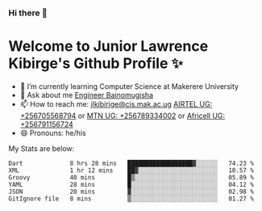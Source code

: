 ### Hi there 👋 
# Welcome to Junior Lawrence Kibirge's Github Profile ✨
 
<!--
**juniorkibirige/juniorkibirige** is a ✨ _special_ ✨ repository because its `README.md` (this file) appears on your GitHub profile.

Here are some ideas to get you started:

- 🔭 I’m currently working on ...
- 🌱 I’m currently learning ...
- 👯 I’m looking to collaborate on ...
- 🤔 I’m looking for help with ...
- 💬 Ask me about ...
- 📫 How to reach me: ...
- 😄 Pronouns: ...
- ⚡ Fun fact: ...
-->
- 🌱 I’m currently learning Computer Science at Makerere University
- 💬 Ask about me [Engineer Bainomugisha](mailto:baino@mak.ac.ug)
- 📫 How to reach me: [jlkibirige@cis.mak.ac.ug](mailto:jlkibirige@cis.mak.ac.ug) [AIRTEL UG: +256705568794](tel:+256705568794) or [MTN UG: +256789334002](tel:+256789334002) or [Africell UG: +256791156724](tel:+256791156724)
- 😄 Pronouns: he/his

My Stats are below:

<!--START_SECTION:waka-->

```text
Dart             8 hrs 28 mins   ██████████████████▓░░░░░░   74.23 %
XML              1 hr 12 mins    ██▓░░░░░░░░░░░░░░░░░░░░░░   10.57 %
Groovy           40 mins         █▒░░░░░░░░░░░░░░░░░░░░░░░   05.89 %
YAML             28 mins         █░░░░░░░░░░░░░░░░░░░░░░░░   04.12 %
JSON             20 mins         ▓░░░░░░░░░░░░░░░░░░░░░░░░   02.98 %
GitIgnore file   8 mins          ▒░░░░░░░░░░░░░░░░░░░░░░░░   01.27 %
```

<!--END_SECTION:waka-->
